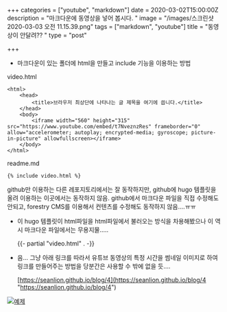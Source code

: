 +++
categories = ["youtube", "markdown"]
date = 2020-03-02T15:00:00Z
description = "마크다운에 동영상을 넣어 봅시다. "
image = "/images/스크린샷 2020-03-03 오전 11.15.39.png"
tags = ["markdown", "youtube"]
title = "동영상이 안달려?? "
type = "post"

+++
* 마크다운이 있는 폴더에 html을 만들고 include 기능을 이용하는 방법

video.html

    <html>
        <head>
            <title>브라우저 최상단에 나타나는 글 제목을 여기에 씁니다.</title>
        </head>
        <body>
            <iframe width="560" height="315" src="https://www.youtube.com/embed/t7NveznzRes" frameborder="0" allow="accelerometer; autoplay; encrypted-media; gyroscope; picture-in-picture" allowfullscreen></iframe>
        </body>
    </html>

readme.md

    {% include video.html %}

github만 이용하는 다른 레포지토리에서는 잘 동작하지만, github에 hugo 템플릿을 올려 이용하는 이곳에서는 동작하지 않음. github에서 마크다운 파일을 직접 수정해도 안되고, forestry CMS를 이용해서  컨텐츠를 수정해도 동작하지 않음....ㅠㅠ

* 이 hugo 템플릿이 html파일을 html파일에서 불러오는 방식을 차용해봤으나 이 역시 마크다운 파일에서는 무용지물..... 

    {{- partial "video.html" . -}}

* 음... 그냥 아래 링크를 따라서 유튜브 동영상의 특정 시간을 썸네일 이미지로 하여 링크를 만들어주는 방법을 당분간은 사용할 수 밖에 없을 듯....

  [https://seanlion.github.io/blog/4](https://seanlion.github.io/blog/4 "https://seanlion.github.io/blog/4")

[![예제](http://img.youtube.com/vi/t7NveznzRes/0.jpg)](https://youtu.be/t7NveznzRes?t=0s)